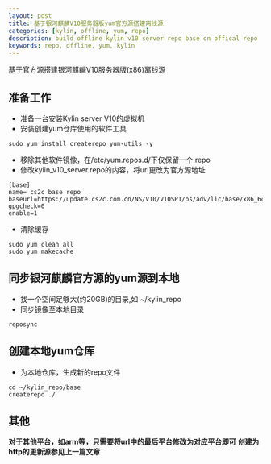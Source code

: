 ```yaml
---
layout: post
title: 基于银河麒麟V10服务器版yum官方源搭建离线源
categories: [kylin, offline, yum, repo]
description: build offline kylin v10 server repo base on offical repo
keywords: repo, offline, yum, kylin 
---
```


基于官方源搭建银河麒麟V10服务器版(x86)离线源

## 准备工作
* 准备一台安装Kylin server V10的虚拟机
* 安装创建yum仓库使用的软件工具
```
sudo yum install createrepo yum-utils -y
```

* 移除其他软件镜像，在/etc/yum.repos.d/下仅保留一个.repo
* 修改kylin_v10_server.repo的内容，将url更改为官方源地址
```
[base]
name= cs2c base repo
baseurl=https://update.cs2c.com.cn/NS/V10/V10SP1/os/adv/lic/base/x86_64/
gpgcheck=0
enable=1
```

* 清除缓存
```
sudo yum clean all
sudo yum makecache
```

## 同步银河麒麟官方源的yum源到本地
* 找一个空间足够大(约20GB)的目录,如 ~/kylin_repo
* 同步镜像至本地目录
```
reposync
```

## 创建本地yum仓库
* 为本地仓库，生成新的repo文件

```
cd ~/kylin_repo/base
createrepo ./
```
## 其他
**对于其他平台，如arm等，只需要将url中的最后平台修改为对应平台即可** 
**创建为http的更新源参见上一篇文章** 
